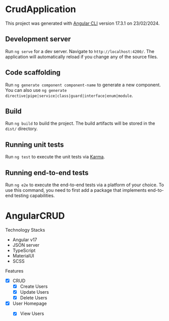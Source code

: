# CrudApplication

This project was generated with [Angular CLI](https://github.com/angular/angular-cli) version 17.3.1 on 23/02/2024.

## Development server

Run `ng serve` for a dev server. Navigate to `http://localhost:4200/`. The application will automatically reload if you change any of the source files.

## Code scaffolding

Run `ng generate component component-name` to generate a new component. You can also use `ng generate directive|pipe|service|class|guard|interface|enum|module`.

## Build

Run `ng build` to build the project. The build artifacts will be stored in the `dist/` directory.

## Running unit tests

Run `ng test` to execute the unit tests via [Karma](https://karma-runner.github.io).

## Running end-to-end tests

Run `ng e2e` to execute the end-to-end tests via a platform of your choice. To use this command, you need to first add a package that implements end-to-end testing capabilities.

# AngularCRUD

Technology Stacks
- Angular v17
- JSON server
- TypeScript
- MaterialUI
- SCSS


Features

- [x] CRUD
    - [x] Create Users  
    - [x] Update Users
    - [x] Delete Users  

- [x] User Homepage
    - [x] View Users



